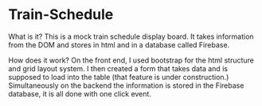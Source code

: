 # Train-Schedule
What is it?
This is a mock train schedule display board. It takes information from the DOM and stores in html and in a database called Firebase. 

How does it work?
On the front end, I used bootstrap for the html structure and grid layout system. I then created a form that takes data and is supposed to load into the table (that feature is under construction.)
Simultaneously on the backend the information is stored in the Firebase database, it is all done with one click event. 

